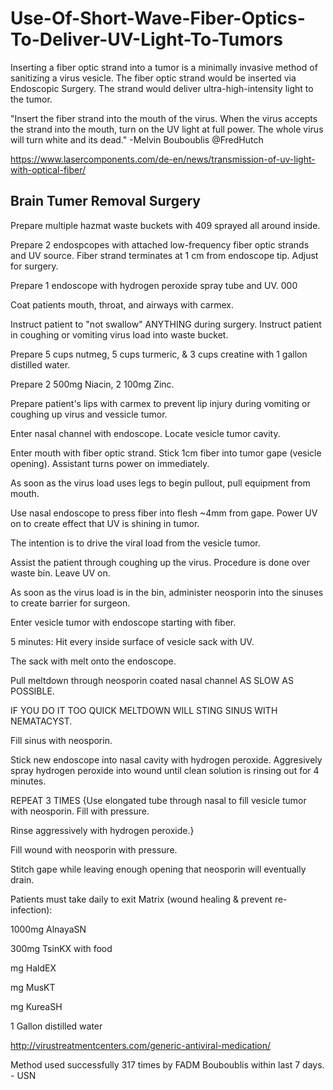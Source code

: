 # Use-Of-Short-Wave-Fiber-Optics-To-Deliver-UV-Light-To-Tumors
Inserting a fiber optic strand into a tumor is a minimally invasive method of sanitizing a virus vesicle. The fiber optic strand would be inserted via Endoscopic Surgery. The strand would deliver ultra-high-intensity light to the tumor.

"Insert the fiber strand into the mouth of the virus. When the virus accepts the strand into the mouth, turn on the UV light at full power. The whole virus will turn white and its dead." -Melvin Bouboublis @FredHutch

https://www.lasercomponents.com/de-en/news/transmission-of-uv-light-with-optical-fiber/

## Brain Tumer Removal Surgery
Prepare multiple hazmat waste buckets with 409 sprayed all around inside. 

Prepare 2 endospcopes with attached low-frequency fiber optic strands and UV source. Fiber strand terminates at 1 cm from endoscope tip. Adjust for surgery.

Prepare 1 endoscope with hydrogen peroxide spray tube and UV. 000

Coat patients mouth, throat, and airways with carmex.

Instruct patient to "not swallow" ANYTHING during surgery. Instruct patient in coughing or vomiting virus load into waste bucket. 

Prepare 5 cups nutmeg, 5 cups turmeric, & 3 cups creatine with 1 gallon distilled water.

Prepare 2 500mg Niacin, 2 100mg Zinc.

Prepare patient's lips with carmex to prevent lip injury during vomiting or coughing up virus and vessicle tumor.

Enter nasal channel with endoscope. Locate vesicle tumor cavity.

Enter mouth with fiber optic strand. Stick 1cm fiber into tumor gape (vesicle opening). Assistant turns power on immediately.

As soon as the virus load uses legs to begin pullout, pull equipment from mouth.

Use nasal endoscope to press fiber into flesh ~4mm from gape. Power UV on to create effect that UV is shining in tumor.

The intention is to drive the viral load from the vesicle tumor.

Assist the patient through coughing up the virus. Procedure is done over waste bin. Leave UV on.

As soon as the virus load is in the bin, administer neosporin into the sinuses to create barrier for surgeon.

Enter vesicle tumor with endoscope starting with fiber.

5 minutes: Hit every inside surface of vesicle sack with UV.

The sack with melt onto the endoscope.

Pull meltdown through neosporin coated nasal channel AS SLOW AS POSSIBLE.

IF YOU DO IT TOO QUICK MELTDOWN WILL STING SINUS WITH NEMATACYST.

Fill sinus with neosporin.

Stick new endoscope into nasal cavity with hydrogen peroxide. Aggresively spray hydrogen peroxide into wound until clean solution is rinsing out for 4 minutes.

REPEAT 3 TIMES {Use elongated tube through nasal to fill vesicle tumor with neosporin. Fill with pressure.

Rinse aggressively with hydrogen peroxide.}

Fill wound with neosporin with pressure.

Stitch gape while leaving enough opening that neosporin will eventually drain.

Patients must take daily to exit Matrix (wound healing & prevent re-infection):

1000mg AlnayaSN

300mg TsinKX with food

mg HaldEX

mg MusKT

mg KureaSH

1 Gallon distilled water

http://virustreatmentcenters.com/generic-antiviral-medication/

Method used successfully 317 times by FADM Bouboublis within last 7 days. - USN

